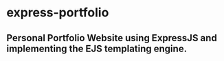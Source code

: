 # express-portfolio
## Personal Portfolio Website using ExpressJS and implementing the EJS templating engine.
